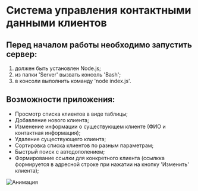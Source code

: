 # Система управления контактными данными клиентов

## Перед началом работы необходимо запустить сервер:
1) должен быть установлен Node.js;
2) из папки 'Server' вызвать консоль 'Bash';
3) в консоли выполнить команду 'node index.js'.

## Возможности приложения:
- Просмотр списка клиентов в виде таблицы;
- Добавление нового клиента;
- Изменение информации о существующем клиенте (ФИО и контактная информация);
- Удаление существующего клиента;
- Сортировка списка клиентов по разным параметрам;
- Быстрый поиск с автодополением;
- Формирование ссылки для конкретного клиента (ссылкка формируется в адресной строке при нажатии на кнопку 'Изменить' клиента);

![Анимация](https://github.com/user-attachments/assets/33c68062-a791-4492-9cd3-b12eab0055ee)
